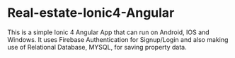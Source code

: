 # Real-estate-Ionic4-Angular

This is a simple Ionic 4 Angular App that can run on Android, IOS and Windows. It uses Firebase Authentication for Signup/Login and also making use of Relational Database, MYSQL, for saving property data.
